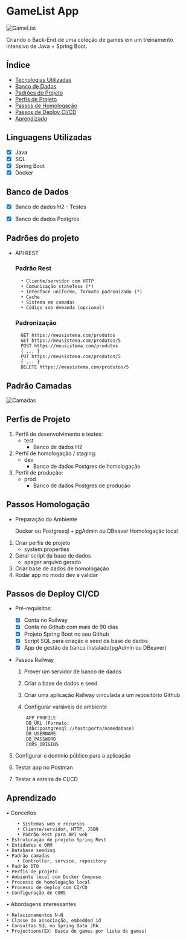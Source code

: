 # GameList App
![GameList](https://github.com/andersonrocha1/assets/assets/23089093/68142dd5-40ee-4280-8992-2526ea05a74f)

Criando o Back-End de uma coleção de games em um treinamento intensivo de Java + Spring Boot.

## Índice
- <a href="#tecnologiasutilizadas">Tecnologias Utilizadas</a>
- <a href="#bancosutilizados">Banco de Dados</a>
- <a href="#padroesutilizados">Padrões do Projeto</a>
- <a href="#perfisprojeto">Perfis de Projeto</a>
- <a href="#homologacao">Passos de Homologação</a>
- <a href="#deploy">Passos de Deploy CI/CD</a>
- <a href="#aprendizado">Aprendizado</a>

##   Linguagens Utilizadas

  - [x] Java
  - [x] SQL
  - [x] Spring Boot
  - [x] Docker

## Banco de Dados

  - [x] Banco de dados H2 - Testes
  - [x] Banco de dados Postgres


## Padrões do projeto

- API REST

    ### Padrão Rest

        • Cliente/servidor com HTTP
        • Comunicação stateless (*)
        • Interface uniforme, formato padronizado (*)
        • Cache
        • Sistema em camadas
        • Código sob demanda (opcional)

    ### Padronização

        GET https://meusistema.com/produtos
        GET https://meusistema.com/produtos/5
        POST https://meusistema.com/produtos         
        { ... }
        PUT https://meusistema.com/produtos/5
        { ... }
        DELETE https://meusistema.com/produtos/5


## Padrão Camadas

![Camadas](https://user-images.githubusercontent.com/23089093/239023317-bf27fd4c-82b4-4a77-887d-3e88dd0d1511.png)


## Perfis de Projeto

1. Perfil de desenvolvimento e testes:
    - test
        - Banco de dados H2
2. Perfil de homologação / staging:
    - dev
        - Banco de dados Postgres de homologação
3. Perfil de produção:
    - prod
        - Banco de dados Postgres de produção


## Passos Homologação

* Preparação do Ambiente

    Docker
    ou
    Postgresql + pgAdmin ou DBeaver
Homologação local

1. Criar perfis de projeto
    * system.properties
2. Gerar script da base de dados
    * apagar arquivo gerado
3. Criar base de dados de homologação
4. Rodar app no modo dev e validar


## Passos de Deploy CI/CD

* Pré-requisitos:

    - [x] Conta no Railway
    - [x] Conta no Github com mais de 90 dias
    - [x] Projeto Spring Boot no seu Github
    - [x] Script SQL para criação e seed da base de dados
    - [x] App de gestão de banco instalado(pgAdmin ou DBeaver)

* Passos Railway

    1. Prover um servidor de banco de dados

    2. Criar a base de dados e seed

    3. Criar uma aplicação Railway vinculada a um
repositório Github

    4. Configurar variáveis de ambiente
    ```
        APP_PROFILE
        DB_URL (Formato:
        jdbc:postgresql://host:porta/nomedabase)
        DB_USERNAME
        DB_PASSWORD
        CORS_ORIGINS
    ```
5. Configurar o domínio público para a aplicação

6. Testar app no Postman

7. Testar a esteira de CI/CD


## Aprendizado

• Conceitos

        • Sistemas web e recursos
        • Cliente/servidor, HTTP, JSON
        • Padrão Rest para API web
    • Estruturação de projeto Spring Rest
    • Entidades e ORM
    • Database seeding
    • Padrão camadas
        • Controller, service, repository
    • Padrão DTO
    • Perfis de projeto
    • Ambiente local com Docker Compose
    • Processo de homologação local
    • Processo de deploy com CI/CD
    • Configuração de CORS
    
• Abordagens interessantes

    • Relacionamentos N-N
    • Classe de associação, embedded id
    • Consultas SQL no Spring Data JPA
    • Projections(EX: Busca de games por lista de games)




